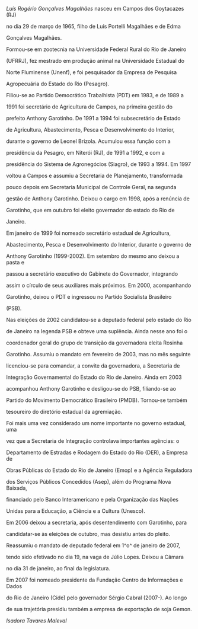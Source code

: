 

*Luís Rogério Gonçalves Magalhães* nasceu em Campos dos Goytacazes (RJ)

no dia 29 de março de 1965, filho de Luís Portelli Magalhães e de Edma

Gonçalves Magalhães.



Formou-se em zootecnia na Universidade Federal Rural do Rio de Janeiro

(UFRRJ), fez mestrado em produção animal na Universidade Estadual do

Norte Fluminense (Unenf), e foi pesquisador da Empresa de Pesquisa

Agropecuária do Estado do Rio (Pesagro).



Filiou-se ao Partido Democrático Trabalhista (PDT) em 1983, e de 1989 a

1991 foi secretário de Agricultura de Campos, na primeira gestão do

prefeito Anthony Garotinho. De 1991 a 1994 foi subsecretário de Estado

de Agricultura, Abastecimento, Pesca e Desenvolvimento do Interior,

durante o governo de Leonel Brizola. Acumulou essa função com a

presidência da Pesagro, em Niterói (RJ), de 1991 a 1992, e com a

presidência do Sistema de Agronegócios (Siagro), de 1993 a 1994. Em 1997

voltou a Campos e assumiu a Secretaria de Planejamento, transformada

pouco depois em Secretaria Municipal de Controle Geral, na segunda

gestão de Anthony Garotinho. Deixou o cargo em 1998, após a renúncia de

Garotinho, que em outubro foi eleito governador do estado do Rio de

Janeiro.



Em janeiro de 1999 foi nomeado secretário estadual de Agricultura,

Abastecimento, Pesca e Desenvolvimento do Interior, durante o governo de

Anthony Garotinho (1999-2002). Em setembro do mesmo ano deixou a pasta e

passou a secretário executivo do Gabinete do Governador, integrando

assim o círculo de seus auxiliares mais próximos. Em 2000, acompanhando

Garotinho, deixou o PDT e ingressou no Partido Socialista Brasileiro

(PSB).



Nas eleições de 2002 candidatou-se a deputado federal pelo estado do Rio

de Janeiro na legenda PSB e obteve uma suplência. Ainda nesse ano foi o

coordenador geral do grupo de transição da governadora eleita Rosinha

Garotinho. Assumiu o mandato em fevereiro de 2003, mas no mês seguinte

licenciou-se para comandar, a convite da governadora, a Secretaria de

Integração Governamental do Estado do Rio de Janeiro. Ainda em 2003

acompanhou Anthony Garotinho e desligou-se do PSB, filiando-se ao

Partido do Movimento Democrático Brasileiro (PMDB). Tornou-se também

tesoureiro do diretório estadual da agremiação.



Foi mais uma vez considerado um nome importante no governo estadual, uma

vez que a Secretaria de Integração controlava importantes agências: o

Departamento de Estradas e Rodagem do Estado do Rio (DER), a Empresa de

Obras Públicas do Estado do Rio de Janeiro (Emop) e a Agência Reguladora

dos Serviços Públicos Concedidos (Asep), além do Programa Nova Baixada,

financiado pelo Banco Interamericano e pela Organização das Nações

Unidas para a Educação, a Ciência e a Cultura (Unesco).



Em 2006 deixou a secretaria, após desentendimento com Garotinho, para

candidatar-se às eleições de outubro, mas desistiu antes do pleito.

Reassumiu o mandato de deputado federal em 1^o^ de janeiro de 2007,

tendo sido efetivado no dia 19, na vaga de Júlio Lopes. Deixou a Câmara

no dia 31 de janeiro, ao final da legislatura.



Em 2007 foi nomeado presidente da Fundação Centro de Informações e Dados

do Rio de Janeiro (Cide) pelo governador Sérgio Cabral (2007-). Ao longo

de sua trajetória presidiu também a empresa de exportação de soja Gemon.



*Isadora Tavares Maleval*



